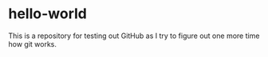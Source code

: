 # hello-world

This is a repository for testing out GitHub as I try to figure out one more time how git works.
